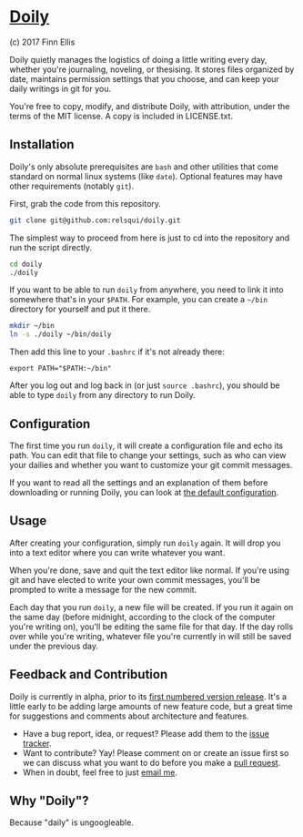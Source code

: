 # [Doily](https://github.com/relsqui/doily)
(c) 2017 Finn Ellis

Doily quietly manages the logistics of doing a little writing every day,
whether you're journaling, noveling, or thesising. It stores files organized by
date, maintains permission settings that you choose, and can keep your daily
writings in git for you.

You're free to copy, modify, and distribute Doily, with attribution, under the
terms of the MIT license. A copy is included in LICENSE.txt.


## Installation

Doily's only absolute prerequisites are `bash` and other utilities that come
standard on normal linux systems (like `date`). Optional features may have
other requirements (notably `git`).

First, grab the code from this repository.

```bash
git clone git@github.com:relsqui/doily.git
```

The simplest way to proceed from here is just to cd into the repository and
run the script directly.

```bash
cd doily
./doily
```

If you want to be able to run `doily` from anywhere, you need to link it
into somewhere that's in your `$PATH`. For example, you can create a `~/bin`
directory for yourself and put it there.

```bash
mkdir ~/bin
ln -s ./doily ~/bin/doily
```

Then add this line to your `.bashrc` if it's not already there:

```
export PATH="$PATH:~/bin"
```

After you log out and log back in (or just `source .bashrc`), you should be
able to type `doily` from any directory to run Doily.


## Configuration

The first time you run `doily`, it will create a configuration file and echo
its path.  You can edit that file to change your settings, such as who can
view your dailies and whether you want to customize your git commit messages.

If you want to read all the settings and an explanation of them before
downloading or running Doily, you can look at
[the default configuration](default.cfg).


## Usage

After creating your configuration, simply run `doily` again. It will drop
you into a text editor where you can write whatever you want.

When you're done, save and quit the text editor like normal. If you're using
git and have elected to write your own commit messages, you'll be prompted to
write a message for the new commit.

Each day that you run `doily`, a new file will be created. If you run it again
on the same day (before midnight, according to the clock of the computer
you're writing on), you'll be editing the same file for that day. If the
day rolls over while you're writing, whatever file you're currently in will
still be saved under the previous day.


## Feedback and Contribution

Doily is currently in alpha, prior to its
[first numbered version release](https://github.com/relsqui/doily/milestone/1).
It's a little early to be adding large amounts of new feature code, but a
great time for suggestions and comments about architecture and features.

* Have a bug report, idea, or request? Please add them to the
  [issue tracker](https://github.com/relsqui/doily/issues).
* Want to contribute? Yay! Please comment on or create an issue first so we can
  discuss what you want to do before you make a
  [pull request](https://www.thinkful.com/learn/github-pull-request-tutorial/).
* When in doubt, feel free to just [email me](mailto:relsqui@chiliahedron.com).

## Why "Doily"?

Because "daily" is ungoogleable.
